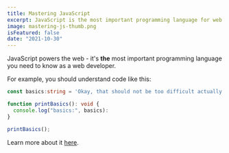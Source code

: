 ```yaml
---
title: Mastering JavaScript
excerpt: JavaScript is the most important programming language for web development. You probably don't know it well enough!
image: mastering-js-thumb.png
isFeatured: false
date: "2021-10-30"
---
```


<!-- [comment]: (MetaData above - YAML format) -->

JavaScript powers the web - it's **the** most important programming language you need to know as a web developer.

For example, you should understand code like this:

```ts
const basics:string = 'Okay, that should not be too difficult actually';

function printBasics(): void {
  console.log("basics:", basics):
}

printBasics();
```

Learn more about it [here](https://academind.com).
